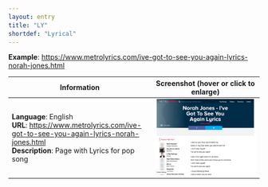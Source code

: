 ```yaml
---
layout: entry
title: "LY"
shortdef: "Lyrical"
---
```


**Example**: <https://www.metrolyrics.com/ive-got-to-see-you-again-lyrics-norah-jones.html>

<!-- details -->

<!-- START GENERATED SCREENSHOT GALLERY -->
<!--     NOTE: this screenshot gallery is automatically generated.       -->
<!--     Please avoid modifying it manually: any changes will be         -->
<!--     overwritten the next time the generation script is run.         -->
<table class="website-examples">
  <thead>
    <tr>
      <th class="website-examples-col-1">Information</th>
      <th class="website-examples-col-2">Screenshot (hover or click to enlarge)</th>
    </tr>
  </thead>
  <tbody>
    <tr>
      <td><b>Language</b>: English<br/><b>URL</b>: <a href="https://www.metrolyrics.com/ive-got-to-see-you-again-lyrics-norah-jones.html">https://www.metrolyrics.com/ive-got-to-see-you-again-lyrics-norah-jones.html</a><br/><b>Description</b>: Page with Lyrics for pop song</td>
      <td><a href="../static/screenshots/LY/www.metrolyrics.com_ive-got-to-see-you-again-lyrics-norah-jones.html--2048x1536.png"><img class="thumbnail" src="../static/screenshots/LY/www.metrolyrics.com_ive-got-to-see-you-again-lyrics-norah-jones.html--2048x1536.png" alt="screenshot of www.metrolyrics.com_ive-got-to-see-you-again-lyrics-norah-jones.html--2048x1536"></a></td>
    </tr>
  </tbody>
</table>
<!-- END GENERATED SCREENSHOT GALLERY -->
